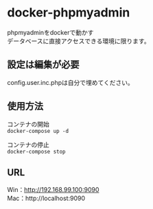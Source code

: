 # docker-phpmyadmin

phpmyadminをdockerで動かす  
データベースに直接アクセスできる環境に限ります。  

## 設定は編集が必要
config.user.inc.phpは自分で埋めてください。  

## 使用方法
コンテナの開始  
`docker-compose up -d`  

コンテナの停止  
`docker-compose stop`  

## URL
Win：http://192.168.99.100:9090  
Mac：http://localhost:9090  
